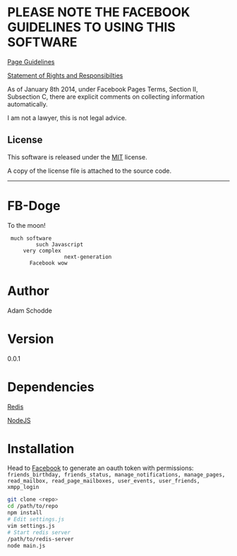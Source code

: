 PLEASE NOTE THE FACEBOOK GUIDELINES TO USING THIS SOFTWARE
===========================================================
[Page Guidelines](https://www.facebook.com/page_guidelines.php)

[Statement of Rights and Responsibilties](https://www.facebook.com/legal/terms)

As of January 8th 2014, under Facebook Pages Terms, Section II, Subsection C, there are explicit comments on collecting information automatically.

I am not a lawyer, this is not legal advice.

License
-------
This software is released under the [MIT](www.tldrlegal.com/license/mit-license) license.

A copy of the license file is attached to the source code.

-----------------------------------------------------------------------------------------

FB-Doge
=======

To the moon!

```
 much software
         such Javascript
     very complex
                  next-generation
       Facebook wow
```

Author
======
Adam Schodde

Version
=======
0.0.1

Dependencies
============
[Redis](http://redis.io)

[NodeJS](http://nodejs.org)

Installation
============
Head to [Facebook](https://developers.facebook.com/tools/explorer/) to generate an oauth token with permissions: 
```friends_birthday, friends_status, manage_notifications, manage_pages, read_mailbox, read_page_mailboxes, user_events, user_friends, xmpp_login```

```bash
git clone <repo>
cd /path/to/repo
npm install
# Edit settings.js
vim settings.js
# Start redis server
/path/to/redis-server
node main.js
```
